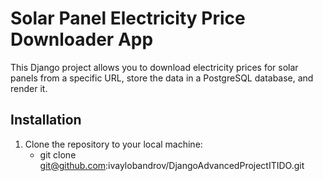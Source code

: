 # Solar Panel Electricity Price Downloader App

This Django project allows you to download electricity prices for solar panels from a specific URL, store the data in a PostgreSQL database, and render it.

## Installation

1. Clone the repository to your local machine:
    - git clone git@github.com:ivaylobandrov/DjangoAdvancedProjectITIDO.git
